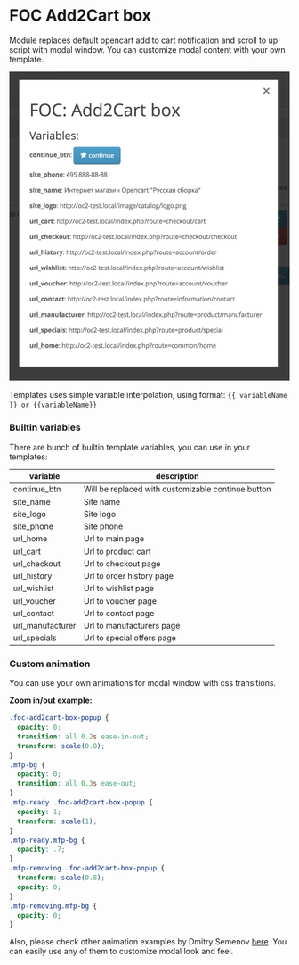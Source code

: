 # FOC Add2Cart box

Module replaces default opencart add to cart notification and scroll to up script with modal window. You can customize modal content with your own template.

![Modal window example](./preview.png)

Templates uses simple variable interpolation, using format: `{{ variableName }} or {{variableName}}`

### Builtin variables

There are bunch of builtin template variables, you can use in your templates:

|variable|description|
|---|---|
|continue_btn|Will be replaced with customizable continue button|
|site_name|Site name|
|site_logo|Site logo|
|site_phone|Site phone|
|url_home|Url to main page|
|url_cart|Url to product cart|
|url_checkout|Url to checkout page|
|url_history|Url to order history page|
|url_wishlist|Url to wishlist page|
|url_voucher|Url to voucher page|
|url_contact|Url to contact page|
|url_manufacturer|Url to manufacturers page|
|url_specials|Url to special offers page|

### Custom animation

You can use your own animations for modal window with css transitions.

**Zoom in/out example:**

```css
.foc-add2cart-box-popup {
  opacity: 0;
  transition: all 0.2s ease-in-out;
  transform: scale(0.8);
}
.mfp-bg {
  opacity: 0;
  transition: all 0.3s ease-out;
}
.mfp-ready .foc-add2cart-box-popup {
  opacity: 1;
  transform: scale(1);
}
.mfp-ready.mfp-bg {
  opacity: .7;
}
.mfp-removing .foc-add2cart-box-popup {
  transform: scale(0.8);
  opacity: 0;
}
.mfp-removing.mfp-bg {
  opacity: 0;
}
```

Also, please check other animation examples by Dmitry Semenov [here](https://codepen.io/dimsemenov/pen/GAIkt). You can easily use any of them to customize modal look and feel.